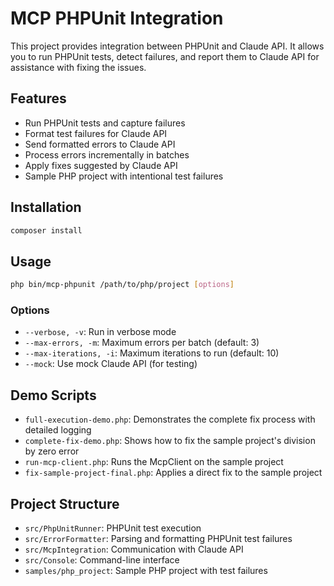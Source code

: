 # MCP PHPUnit Integration

This project provides integration between PHPUnit and Claude API. It allows you to run PHPUnit tests, detect failures, and report them to Claude API for assistance with fixing the issues.

## Features

- Run PHPUnit tests and capture failures
- Format test failures for Claude API
- Send formatted errors to Claude API
- Process errors incrementally in batches
- Apply fixes suggested by Claude API
- Sample PHP project with intentional test failures

## Installation

```bash
composer install
```

## Usage

```bash
php bin/mcp-phpunit /path/to/php/project [options]
```

### Options

- `--verbose, -v`: Run in verbose mode
- `--max-errors, -m`: Maximum errors per batch (default: 3)
- `--max-iterations, -i`: Maximum iterations to run (default: 10)
- `--mock`: Use mock Claude API (for testing)

## Demo Scripts

- `full-execution-demo.php`: Demonstrates the complete fix process with detailed logging
- `complete-fix-demo.php`: Shows how to fix the sample project's division by zero error
- `run-mcp-client.php`: Runs the McpClient on the sample project
- `fix-sample-project-final.php`: Applies a direct fix to the sample project

## Project Structure

- `src/PhpUnitRunner`: PHPUnit test execution
- `src/ErrorFormatter`: Parsing and formatting PHPUnit test failures
- `src/McpIntegration`: Communication with Claude API
- `src/Console`: Command-line interface
- `samples/php_project`: Sample PHP project with test failures
